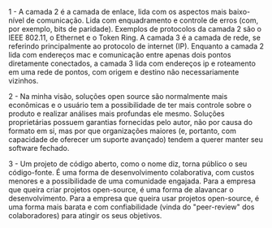 1 - A camada 2 é a camada de enlace, lida com os aspectos mais baixo-nível de comunicação. Lida com enquadramento e controle de erros (com, por exemplo, bits de paridade). Exemplos de protocolos da camada 2 são o IEEE 802.11, o Ethernet e o Token Ring.
A camada 3 é a camada de rede, se referindo principalmente ao protocolo de internet (IP). Enquanto a camada 2 lida com endereços mac e comunicação entre apenas dois pontos diretamente conectados, a camada 3 lida com endereços ip e roteamento em uma rede de pontos, com origem e destino não necessariamente vizinhos.

2 - Na minha visão, soluções open source são normalmente mais econômicas e o usuário tem a possibilidade de ter mais controle sobre o produto e realizar análises mais profundas ele mesmo. Soluções proprietárias possuem garantias fornecidas pelo autor, não por causa do formato em si, mas por que organizações maiores (e, portanto, com capacidade de oferecer um suporte avançado) tendem a querer manter seu software fechado.

3 - Um projeto de código aberto, como o nome diz, torna público o seu código-fonte. É uma forma de desenvolvimento colaborativa, com custos menores e a possibilidade de uma comunidade engajada. Para a empresa que queira criar projetos open-source, é uma forma de alavancar o desenvolvimento. Para a empresa que queira usar projetos open-source, é uma forma mais barata e com confiabilidade (vinda do "peer-review" dos colaboradores) para atingir os seus objetivos.
